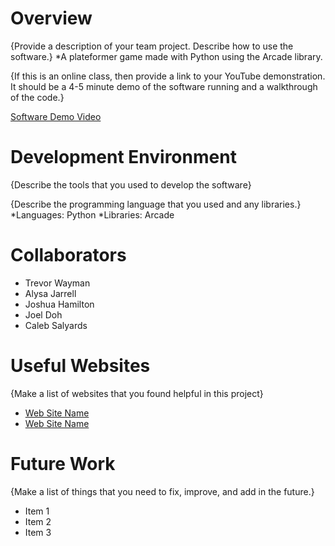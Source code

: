 # Overview
{Provide a description of your team project.  Describe how to use the software.}
*A plateformer game made with Python using the Arcade library. 

{If this is an online class, then provide a link to your YouTube demonstration.  It should be a 4-5 minute demo of the software running and a walkthrough of the code.}

[Software Demo Video](http://youtube.link.goes.here)

# Development Environment

{Describe the tools that you used to develop the software}

{Describe the programming language that you used and any libraries.}
*Languages: Python
*Libraries: Arcade

# Collaborators
- Trevor Wayman
- Alysa Jarrell
- Joshua Hamilton
- Joel Doh
- Caleb Salyards

# Useful Websites

{Make a list of websites that you found helpful in this project}
* [Web Site Name](http://url.link.goes.here)
* [Web Site Name](http://url.link.goes.here)

# Future Work

{Make a list of things that you need to fix, improve, and add in the future.}
* Item 1
* Item 2
* Item 3
